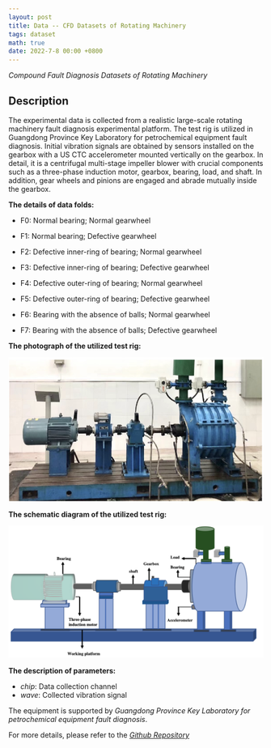 ```yaml
---
layout: post
title: Data -- CFD Datasets of Rotating Machinery
tags: dataset
math: true
date: 2022-7-8 00:00 +0800
---
```


*Compound Fault Diagnosis Datasets of Rotating Machinery*

## Description

The experimental data is collected from a realistic large-scale rotating machinery fault diagnosis experimental platform. The test rig is utilized in Guangdong Province Key Laboratory for petrochemical equipment fault diagnosis. Initial vibration signals are obtained by sensors installed on the gearbox with a US CTC accelerometer mounted vertically on the gearbox. In detail, it is a centrifugal multi-stage impeller blower with crucial components such as a three-phase induction motor, gearbox, bearing, load, and shaft. In addition, gear wheels and pinions are engaged and abrade mutually inside the gearbox.

**The details of data folds:**

- F0: Normal bearing; Normal gearwheel

- F1: Normal bearing; Defective gearwheel 

- F2: Defective inner-ring of bearing; Normal gearwheel

- F3: Defective inner-ring of bearing; Defective gearwheel 

- F4: Defective outer-ring of bearing; Normal gearwheel

- F5: Defective outer-ring of bearing; Defective gearwheel 

- F6: Bearing with the absence of balls; Normal gearwheel

- F7: Bearing with the absence of balls; Defective gearwheel 

**The photograph of the utilized test rig:**

![](https://github.com/Samlzy/pics/raw/Samlzy-patch-1/CFD_1.png)

**The schematic diagram of the utilized test rig:**

![](https://github.com/Samlzy/pics/raw/Samlzy-patch-1/CFD_2.png)

**The description of parameters:**

- *chip*: Data collection channel 
- *wave*: Collected vibration signal

The equipment is supported by *Guangdong Province Key Laboratory for petrochemical equipment fault diagnosis*.

For more details, please refer to the [*Github Repository*](https://github.com/liuzy0708/CFD_datasets)

